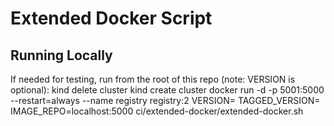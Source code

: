 # Extended Docker Script

## Running Locally

If needed for testing, run from the root of this repo (note: VERSION is optional):
kind delete cluster
kind create cluster
docker run -d -p 5001:5000 --restart=always --name registry registry:2
VERSION=<your-version> TAGGED_VERSION=<your-version> IMAGE_REPO=localhost:5000 ci/extended-docker/extended-docker.sh